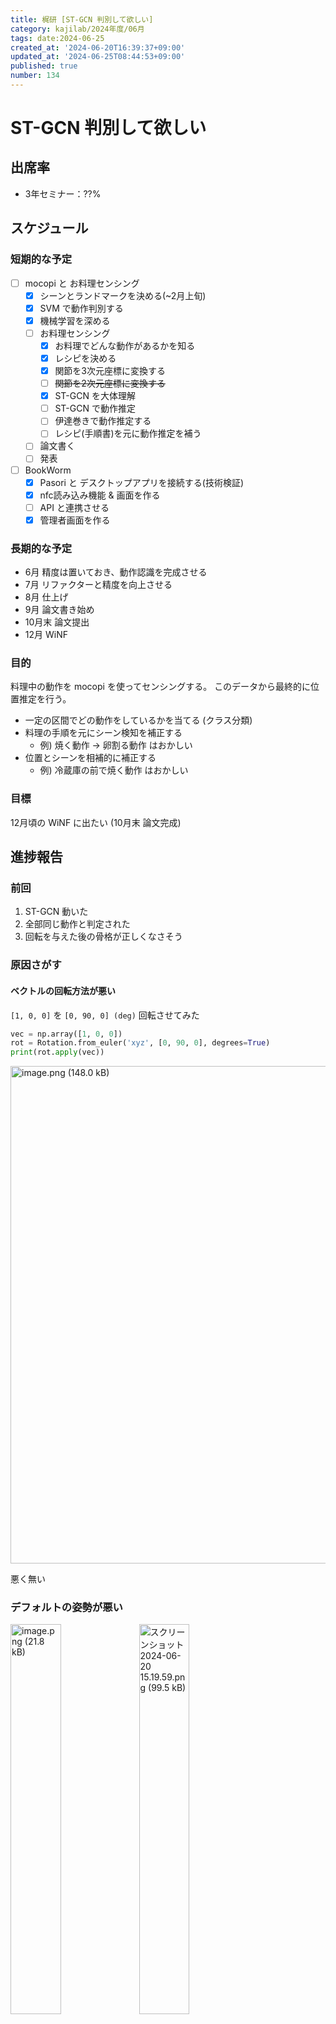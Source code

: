 ```yaml
---
title: 梶研 [ST-GCN 判別して欲しい]
category: kajilab/2024年度/06月
tags: date:2024-06-25
created_at: '2024-06-20T16:39:37+09:00'
updated_at: '2024-06-25T08:44:53+09:00'
published: true
number: 134
---
```


# ST-GCN 判別して欲しい

## 出席率
- 3年セミナー：??%

## スケジュール
### 短期的な予定
- [ ] mocopi と お料理センシング
    - [x] シーンとランドマークを決める(~2月上旬)
    - [x] SVM で動作判別する
    - [x] 機械学習を深める
    - [ ] お料理センシング
        - [x] お料理でどんな動作があるかを知る
        - [x] レシピを決める
        - [x] 関節を3次元座標に変換する
        - [ ] ~~関節を2次元座標に変換する~~
        - [x] ST-GCN を大体理解
        - [ ] ST-GCN で動作推定
        - [ ] 伊達巻きで動作推定する
        - [ ] レシピ(手順書)を元に動作推定を補う
    - [ ] 論文書く
    - [ ] 発表
- [ ] BookWorm
    - [x] Pasori と デスクトップアプリを接続する(技術検証)
    - [x] nfc読み込み機能 & 画面を作る
    - [ ] API と連携させる
    - [x] 管理者画面を作る

### 長期的な予定
- 6月 精度は置いておき、動作認識を完成させる
- 7月 リファクターと精度を向上させる
- 8月 仕上げ
- 9月 論文書き始め
- 10月末 論文提出
- 12月 WiNF


### 目的
料理中の動作を mocopi を使ってセンシングする。
このデータから最終的に位置推定を行う。
- 一定の区間でどの動作をしているかを当てる (クラス分類)
- 料理の手順を元にシーン検知を補正する
    - 例) 焼く動作 → 卵割る動作 はおかしい
- 位置とシーンを相補的に補正する
    - 例) 冷蔵庫の前で焼く動作 はおかしい

### 目標
12月頃の WiNF に出たい
(10月末 論文完成)


## 進捗報告
### 前回
1. ST-GCN 動いた
1. 全部同じ動作と判定された
1. 回転を与えた後の骨格が正しくなさそう

### 原因さがす
#### ベクトルの回転方法が悪い
`[1, 0, 0]` を `[0, 90, 0] (deg)` 回転させてみた
```py
vec = np.array([1, 0, 0])
rot = Rotation.from_euler('xyz', [0, 90, 0], degrees=True)
print(rot.apply(vec))
```
<img width="796" alt="image.png (148.0 kB)" src="https://img.esa.io/uploads/production/attachments/21347/2024/06/20/148142/7ee4137b-9c57-4646-b017-88455a593872.png">

悪く無い

### デフォルトの姿勢が悪い
<img width="40%" alt="image.png (21.8 kB)" src="https://img.esa.io/uploads/production/attachments/21347/2024/06/20/148142/e38836b8-3944-4b65-9486-c0f07a9a2bce.png">
<img width="40%" alt="スクリーンショット 2024-06-20 15.19.59.png (99.5 kB)" src="https://img.esa.io/uploads/production/attachments/21347/2024/06/20/148142/3a05aac6-d141-4b54-8a3e-61e4c22286e8.png">

<img width="40%" alt="image.png (21.3 kB)" src="https://img.esa.io/uploads/production/attachments/21347/2024/06/20/148142/2ff56ab8-4578-45d0-9a46-582c46f6483a.png">
<img width="40%" alt="スクリーンショット 2024-06-20 15.19.47.png (86.7 kB)" src="https://img.esa.io/uploads/production/attachments/21347/2024/06/20/148142/4bc3361f-24ed-4170-947d-cfa361cca7f5.png">

悪く無い

やっぱり回転みすってるかも

### BVHの中身確認
MOTION部 を書き換えてみる
1行目: 元の1行目
2行目: 全て0
```
0 93.2929 0 -0 0 -0 0 5.07867 -1.15138 -0 0 -0 0 5.61661 1.07143 -0 0 -0 -1.02604e-17 5.98978 0.11501 -0 0 -0 -1.10457e-17 6.50583 -0.443523 -0 0 -0 -1.97295e-17 7.60548 -1.50593 -0 0 -0 -2.53307e-17 9.49737 -0.914492 -0 0 -0 -2.90401e-17 10.5513 1.57691 -0 0 -0 -1.29193e-17 4.78644 0.715339 -0 0 -0 -1.8116e-17 4.82109 0.421791 -0 0 -0 -2.00958e-17 4.83041 0.765062 -0 0 -0 1.23299 -7.60731 7.53374 -0 0 -0 12.9547 3.2495 -3.26872 -0 0 -0 29.2081 0.0598081 0.137039 -0 0 -0 24.234 0.0496219 0.113701 -0 0 -0 -1.23299 -7.60729 7.53365 -0 0 -0 -12.9547 3.2495 -3.26872 -0 0 -0 -29.2081 0.0598081 0.137039 -0 0 -0 -24.234 0.0496218 0.113702 -0 0 -0 9.23673 -4.20556 2.0327 -0 0 -0 -0.852353 -38.7721 -0.655187 -0 0 -0 -2.32622 -40.4017 -6.04875 -0 0 -0 0.779096 -9.8844 12.4959 -0 0 -0 -9.23673 -4.20556 2.0327 -0 0 -0 0.852353 -38.7721 -0.655187 -0 0 -0 2.32622 -40.4017 -6.04875 -0 0 -0 -0.779096 -9.8844 12.4959 -0 0 -0 
0.0 0.0 0.0 0.0 0.0 0.0 0.0 0.0 0.0 0.0 0.0 0.0 0.0 0.0 0.0 0.0 0.0 0.0 0.0 0.0 0.0 0.0 0.0 0.0 0.0 0.0 0.0 0.0 0.0 0.0 0.0 0.0 0.0 0.0 0.0 0.0 0.0 0.0 0.0 0.0 0.0 0.0 0.0 0.0 0.0 0.0 0.0 0.0 0.0 0.0 0.0 0.0 0.0 0.0 0.0 0.0 0.0 0.0 0.0 0.0 0.0 0.0 0.0 0.0 0.0 0.0 0.0 0.0 0.0 0.0 0.0 0.0 0.0 0.0 0.0 0.0 0.0 0.0 0.0 0.0 0.0 0.0 0.0 0.0 0.0 0.0 0.0 0.0 0.0 0.0 0.0 0.0 0.0 0.0 0.0 0.0 0.0 0.0 0.0 0.0 0.0 0.0 0.0 0.0 0.0 0.0 0.0 0.0 0.0 0.0 0.0 0.0 0.0 0.0 0.0 0.0 0.0 0.0 0.0 0.0 0.0 0.0 0.0 0.0 0.0 0.0 0.0 0.0 0.0 0.0 0.0 0.0 0.0 0.0 0.0 0.0 0.0 0.0 0.0 0.0 0.0 0.0 0.0 0.0 0.0 0.0 0.0 0.0 0.0 0.0 0.0 0.0 0.0 0.0 0.0 0.0 0.0 0.0 0.0 0.0 0.0 0.0 
```
←1行目
2行目→

<img width="45%" alt="スクリーンショット 2024-06-20 15.26.48.png (131.4 kB)" src="https://img.esa.io/uploads/production/attachments/21347/2024/06/20/148142/cb781d61-0be0-4880-8388-b7525a79de03.png">
<img width="45%" alt="スクリーンショット 2024-06-20 15.27.16.png (106.3 kB)" src="https://img.esa.io/uploads/production/attachments/21347/2024/06/20/148142/ac1ffe3c-96ca-4312-933d-103d5bd5a324.png">

全て0 の場合、関節の位置が全て0になるらしい...
(OFFSETの存在意義はなに)

root の OFFSET `0 93.2929 0` 
root の1フレーム目 `0 93.2929 0`

`OFFSET` == `1フレーム目.position` && `1フレーム目.rotation` == `[-0, 0, 0]`
ぽい。

(`OFFSET` + `nフレーム目.position`) * `nフレーム目.rotation` = `nフレーム目の関節位置&向き` だと思ってた

### 回転の向き
全パターン試す！

#### [x_rotate, 0, 0]
<img width="40%" alt="animation-0-1_0x.gif (818.7 kB)" src="https://img.esa.io/uploads/production/attachments/21347/2024/06/20/148142/738d926d-c90c-4189-8d2b-55343b89a829.gif">
<img width="40%" alt="animation-1-2_0x.gif (574.2 kB)" src="https://img.esa.io/uploads/production/attachments/21347/2024/06/20/148142/5e4b0d2e-aa16-439c-b6fa-c57ab837e3cd.gif">

### [y_rotate, 0, 0]
<img width="40%" alt="animation-0-1_0y.gif (835.9 kB)" src="https://img.esa.io/uploads/production/attachments/21347/2024/06/20/148142/11c78187-b050-4dfa-90c3-89ffded81f70.gif">
<img width="40%" alt="animation-1-2_0y.gif (670.4 kB)" src="https://img.esa.io/uploads/production/attachments/21347/2024/06/20/148142/0ddfda96-9b73-4fd2-9c7d-1278c1c5cada.gif">

### [z_rotate, 0, 0]
<img width="40%" alt="animation-0-1_0z.gif (795.0 kB)" src="https://img.esa.io/uploads/production/attachments/21347/2024/06/20/148142/56679703-12d5-4dc6-a5b3-b00babad624b.gif">
<img width="40%" alt="animation-1-2_0z.gif (566.7 kB)" src="https://img.esa.io/uploads/production/attachments/21347/2024/06/20/148142/66f252b1-7265-449e-be8d-c88fce6d9a74.gif">

### [0, x_rotate, 0]
<img width="40%" alt="animation-0-1_1x.gif (779.8 kB)" src="https://img.esa.io/uploads/production/attachments/21347/2024/06/20/148142/00cd28bb-2d57-4ee4-86fd-793657c99d5d.gif">
<img width="40%" alt="animation-1-2_1x.gif (492.1 kB)" src="https://img.esa.io/uploads/production/attachments/21347/2024/06/20/148142/f9dac011-4736-4c31-b366-787762a69d5c.gif">

### [0, y_rotate, 0] *
<img width="40%" alt="animation-0-1_1y.gif (821.4 kB)" src="https://img.esa.io/uploads/production/attachments/21347/2024/06/20/148142/1b63d6c1-098c-4b47-83c8-84cfd1e60ebd.gif">
<img width="40%" alt="animation-1-2_1y.gif (556.0 kB)" src="https://img.esa.io/uploads/production/attachments/21347/2024/06/20/148142/8a4b00df-4223-40d4-b6a9-50955c842556.gif">

### [0, 0, y_rotate] *
<img width="40%" alt="animation-0-1_2y.gif (933.0 kB)" src="https://img.esa.io/uploads/production/attachments/21347/2024/06/20/148142/edd6b4f5-0649-4aa7-91ee-e466086753d6.gif">
<img width="40%" alt="animation-1-2_2y.gif (510.6 kB)" src="https://img.esa.io/uploads/production/attachments/21347/2024/06/20/148142/e494bc8c-98a7-4f60-ac5d-1590d4554ee0.gif">

### [0, 0, x_rotate] *
<img width="40%" alt="animation-0-1_2x.gif (904.8 kB)" src="https://img.esa.io/uploads/production/attachments/21347/2024/06/20/148142/eb19f1b4-c23c-4147-8e3a-6b7509bd5b13.gif">
<img width="40%" alt="animation-1-2_2x.gif (458.5 kB)" src="https://img.esa.io/uploads/production/attachments/21347/2024/06/20/148142/196fcc86-793b-4a4b-8f94-64272eb85bd1.gif">

体を動かそうという意志を感じる

### [x_rotate, y_rotate,  z_rotate]
<img width="40%" alt="animation-0-1_xyz.gif (873.9 kB)" src="https://img.esa.io/uploads/production/attachments/21347/2024/06/20/148142/ad1d0d06-229a-4eea-a896-4f296417b881.gif">
<img width="40%" alt="animation-1-2_xyz.gif (705.4 kB)" src="https://img.esa.io/uploads/production/attachments/21347/2024/06/20/148142/6c00a786-255c-464a-a75b-1a7c7883d1f2.gif">


### [z_rotate, y_rotate,  x_rotate]
<img width="40%" alt="animation-0-1_zyx.gif (908.6 kB)" src="https://img.esa.io/uploads/production/attachments/21347/2024/06/20/148142/40aba82f-82dd-4885-9700-89795fc45285.gif">
<img width="40%" alt="animation-1-2_zyx.gif (717.8 kB)" src="https://img.esa.io/uploads/production/attachments/21347/2024/06/20/148142/825a3eb4-f881-4588-b7bb-40fb24eda7d2.gif">



### 回転のまとめ
index を `[0, 1, 2]` とした時...
`0`: 体を横から見た時の回転 (消去法的に)
`1`: 頭上から見た時の回転
`2`: 体を正面から見た時の回転

bvhの...
`x_rotate`: 
`y_rotate`: 頭上から見た時の回転
`z_rotate`: 


## 進路関係


## 余談
### ラーメンたべた
<img width="3024" alt="IMG_6965.JPG (3.0 MB)" src="https://img.esa.io/uploads/production/attachments/21347/2024/06/25/148142/2c42a3c5-a031-4331-b4bd-7262a9bb272d.JPG">

toyamaさんありがとう


### BBQした
<img width="4032" alt="IMG_7013.JPG (2.7 MB)" src="https://img.esa.io/uploads/production/attachments/21347/2024/06/25/148142/5cc69416-2e6b-4707-bcde-761cefe98ea3.JPG">

60人規模のイベントですごく疲れた

